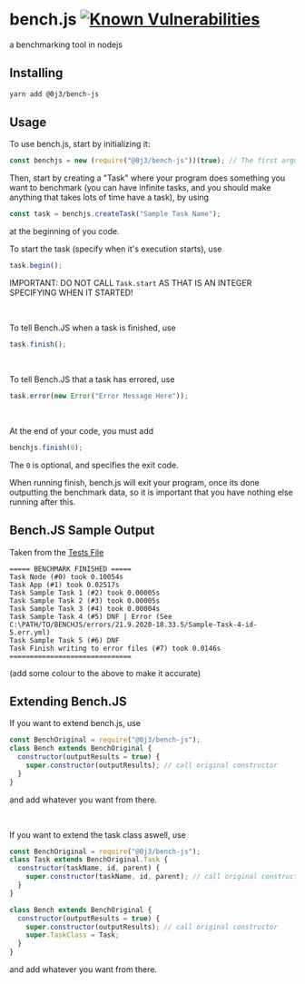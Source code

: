 # bench.js [![Known Vulnerabilities](https://snyk.io/test/npm/@0j3/bench-js/1.0.0/badge.svg)](https://snyk.io/test/npm/@0j3/bench-js/1.0.0)

a benchmarking tool in nodejs

## Installing

```bash
yarn add @0j3/bench-js
```

## Usage

To use bench.js, start by initializing it:

```js
const benchjs = new (require("@0j3/bench-js"))(true); // The first argument in the constructor of bench.js (the "true") specifies, if benchjs.finish (see below) should output anything
```

Then, start by creating a "Task" where your program does something you want to benchmark (you can have infinite tasks, and you should make anything that takes lots of time have a task), by using

```js
const task = benchjs.createTask("Sample Task Name");
```

at the beginning of you code.

To start the task (specify when it's execution starts), use

```js
task.begin();
```

IMPORTANT: DO NOT CALL `Task.start` AS THAT IS AN INTEGER SPECIFYING WHEN IT STARTED!

<br>

To tell Bench.JS when a task is finished, use

```js
task.finish();
```

<br>

To tell Bench.JS that a task has errored, use

```js
task.error(new Error("Error Message Here"));
```

<br>

At the end of your code, you must add

```js
benchjs.finish(0);
```

The `0` is optional, and specifies the exit code.

When running finish, bench.js will exit your program, once its done outputting the benchmark data, so it is important that you have nothing else running after this.

## Bench.JS Sample Output

Taken from the [Tests File](./test.js)

```
===== BENCHMARK FINISHED =====
Task Node (#0) took 0.10054s
Task App (#1) took 0.02517s
Task Sample Task 1 (#2) took 0.00005s
Task Sample Task 2 (#3) took 0.00005s
Task Sample Task 3 (#4) took 0.00004s
Task Sample Task 4 (#5) DNF | Error (See C:\PATH/TO/BENCHJS/errors/21.9.2020-18.33.5/Sample-Task-4-id-5.err.yml)
Task Sample Task 5 (#6) DNF
Task Finish writing to error files (#7) took 0.0146s
==============================
```

(add some colour to the above to make it accurate)

## Extending Bench.JS

If you want to extend bench.js, use

```js
const BenchOriginal = require("@0j3/bench-js");
class Bench extends BenchOriginal {
  constructor(outputResults = true) {
    super.constructor(outputResults); // call original constructor
  }
}
```

and add whatever you want from there.

<br>

If you want to extend the task class aswell, use

```js
const BenchOriginal = require("@0j3/bench-js");
class Task extends BenchOriginal.Task {
  constructor(taskName, id, parent) {
    super.constructor(taskName, id, parent); // call original constructor
  }
}

class Bench extends BenchOriginal {
  constructor(outputResults = true) {
    super.constructor(outputResults); // call original constructor
    super.TaskClass = Task;
  }
}
```

and add whatever you want from there.
